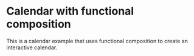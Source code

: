 # Calendar with functional composition

This is a calendar example that uses functional composition to create an interactive calendar.
